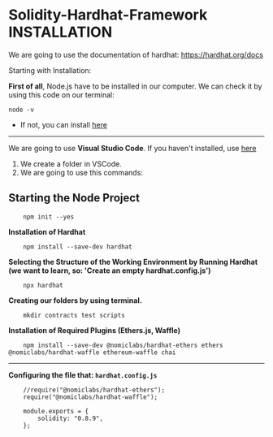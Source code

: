 # Solidity-Hardhat-Framework INSTALLATION

We are going to use the documentation of hardhat: https://hardhat.org/docs

Starting with Installation:

**First of all**, Node.js have to be installed in our computer. We can check it by using this code on our terminal: 
```
node -v
```

* If not, you can install [here](https://nodejs.org/en/download/)
---
We are going to use **Visual Studio Code**. If you haven't installed, use [here](https://code.visualstudio.com/download)

1. We create a folder in VSCode.
2. We are going to use this commands:

## Starting the Node Project
```
    npm init --yes
```
**Installation of Hardhat**
```
    npm install --save-dev hardhat
```
**Selecting the Structure of the Working Environment by Running Hardhat (we want to learn, so: 'Create an empty hardhat.config.js')**
```
    npx hardhat
```

**Creating our folders by using terminal.**
```
    mkdir contracts test scripts
```

**Installation of Required Plugins (Ethers.js, Waffle)**
```
    npm install --save-dev @nomiclabs/hardhat-ethers ethers @nomiclabs/hardhat-waffle ethereum-waffle chai
```
---

**Configuring the file that: `hardhat.config.js`**
```
    //require("@nomiclabs/hardhat-ethers");
    require("@nomiclabs/hardhat-waffle");

    module.exports = {
        solidity: "0.8.9",
    };
```
